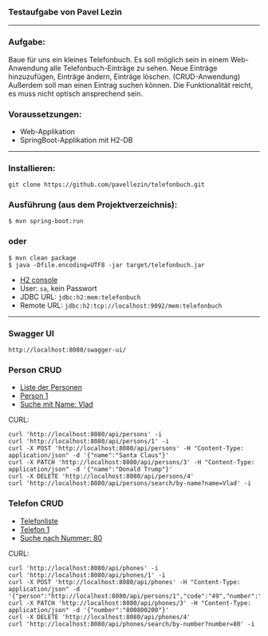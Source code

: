 ### Testaufgabe von Pavel Lezin

----------------------------

### Aufgabe:

Baue für uns ein kleines Telefonbuch.
Es soll möglich sein in einem Web-Anwendung alle Telefonbuch-Einträge zu sehen. Neue Einträge hinzuzufügen, Einträge ändern, Einträge löschen. (CRUD-Anwendung)
Außerdem soll man einen Eintrag suchen können.
Die Funktionalität reicht, es muss nicht optisch ansprechend sein.

### Voraussetzungen:

* Web-Applikation
* SpringBoot-Applikation mit H2-DB

-----------------------------

### Installieren:

    git clone https://github.com/pavellezin/telefonbuch.git

### Ausführung (aus dem Projektverzeichnis):

    $ mvn spring-boot:run

### oder

    $ mvn clean package
    $ java -Dfile.encoding=UTF8 -jar target/telefonbuch.jar

- <a href="http://localhost:8082/">H2 console</a>
- User: `sa`, kein Passwort
- JDBC URL: `jdbc:h2:mem:telefonbuch`
- Remote URL: `jdbc:h2:tcp://localhost:9092/mem:telefonbuch`

-----------------------------

### Swagger UI

    http://localhost:8080/swagger-ui/

### Person CRUD


- <a href="http://localhost:8080/api/persons">Liste der Personen</a>
- <a href="http://localhost:8080/api/persons/1">Person 1</a>
- <a href="http://localhost:8080/api/persons/search/by-name?name=Vlad">Suche mit Name: Vlad</a>

CURL:

    curl 'http://localhost:8080/api/persons' -i
    curl 'http://localhost:8080/api/persons/1' -i
    curl -X POST 'http://localhost:8080/api/persons' -H "Content-Type: application/json" -d '{"name":"Santa Claus"}'
    curl -X PATCH 'http://localhost:8080/api/persons/3' -H "Content-Type: application/json" -d '{"name":"Donald Trump"}'
    curl -X DELETE 'http://localhost:8080/api/persons/4'
    curl 'http://localhost:8080/api/persons/search/by-name?name=Vlad' -i


### Telefon CRUD


- <a href="http://localhost:8080/api/phones">Telefonliste</a>
- <a href="http://localhost:8080/api/phones/1">Telefon 1</a>
- <a href="http://localhost:8080/api/phones/search/by-number?number=80">Suche nach Nummer: 80</a>

CURL:

    curl 'http://localhost:8080/api/phones' -i
    curl 'http://localhost:8080/api/phones/1' -i
    curl -X POST 'http://localhost:8080/api/phones' -H "Content-Type: application/json" -d '{"person":"http://localhost:8080/api/persons/1","code":"49","number":"012345678"}'
    curl -X PATCH 'http://localhost:8080/api/phones/3' -H "Content-Type: application/json" -d '{"number":"800800200"}'
    curl -X DELETE 'http://localhost:8080/api/phones/4'
    curl 'http://localhost:8080/api/phones/search/by-number?number=80' -i


